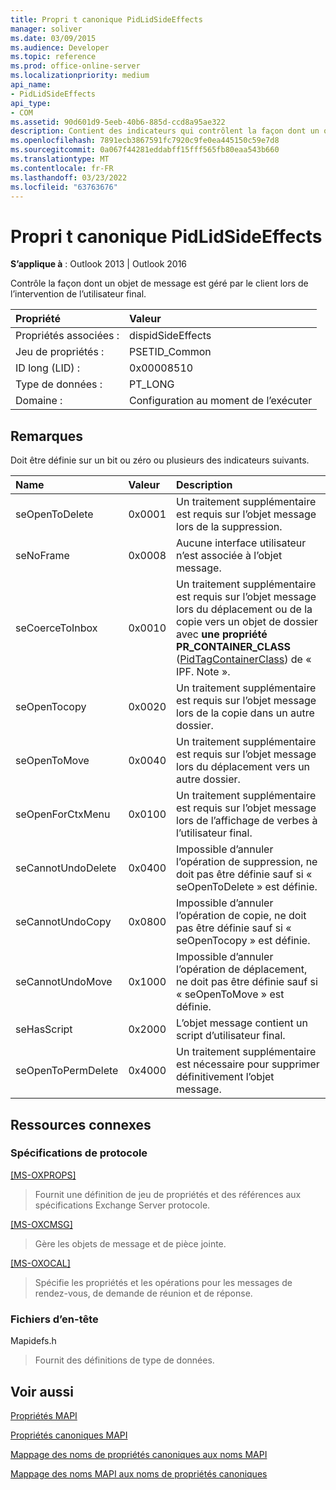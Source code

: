 ```yaml
---
title: Propri t canonique PidLidSideEffects
manager: soliver
ms.date: 03/09/2015
ms.audience: Developer
ms.topic: reference
ms.prod: office-online-server
ms.localizationpriority: medium
api_name:
- PidLidSideEffects
api_type:
- COM
ms.assetid: 90d601d9-5eeb-40b6-885d-ccd8a95ae322
description: Contient des indicateurs qui contrôlent la façon dont un objet message est géré par le client lors de l’intervention de l’utilisateur final.
ms.openlocfilehash: 7891ecb3867591fc7920c9fe0ea445150c59e7d8
ms.sourcegitcommit: 0a067f44281eddabff15fff565fb80eaa543b660
ms.translationtype: MT
ms.contentlocale: fr-FR
ms.lasthandoff: 03/23/2022
ms.locfileid: "63763676"
---
```

# <a name="pidlidsideeffects-canonical-property"></a>Propri t canonique PidLidSideEffects

  
  
**S’applique à** : Outlook 2013 | Outlook 2016 
  
Contrôle la façon dont un objet de message est géré par le client lors de l’intervention de l’utilisateur final.
  
|Propriété |Valeur |
|:-----|:-----|
|Propriétés associées :  <br/> |dispidSideEffects  <br/> |
|Jeu de propriétés :  <br/> |PSETID_Common  <br/> |
|ID long (LID) :  <br/> |0x00008510  <br/> |
|Type de données :  <br/> |PT_LONG  <br/> |
|Domaine :  <br/> |Configuration au moment de l’exécuter  <br/> |
   
## <a name="remarks"></a>Remarques

Doit être définie sur un bit ou zéro ou plusieurs des indicateurs suivants.
  
|**Name**|**Valeur**|**Description**|
|:-----|:-----|:-----|
|seOpenToDelete  <br/> |0x0001  <br/> |Un traitement supplémentaire est requis sur l’objet message lors de la suppression. |
|seNoFrame  <br/> |0x0008  <br/> |Aucune interface utilisateur n’est associée à l’objet message. |
|seCoerceToInbox  <br/> |0x0010  <br/> |Un traitement supplémentaire est requis sur l’objet message lors du déplacement ou de la copie vers un objet de dossier avec **une propriété PR_CONTAINER_CLASS** ([PidTagContainerClass](pidtagcontainerclass-canonical-property.md)) de « IPF. Note ». |
|seOpenTocopy  <br/> |0x0020  <br/> |Un traitement supplémentaire est requis sur l’objet message lors de la copie dans un autre dossier. |
|seOpenToMove  <br/> |0x0040  <br/> |Un traitement supplémentaire est requis sur l’objet message lors du déplacement vers un autre dossier. |
|seOpenForCtxMenu  <br/> |0x0100  <br/> |Un traitement supplémentaire est requis sur l’objet message lors de l’affichage de verbes à l’utilisateur final. |
|seCannotUndoDelete  <br/> |0x0400  <br/> |Impossible d’annuler l’opération de suppression, ne doit pas être définie sauf si « seOpenToDelete » est définie. |
|seCannotUndoCopy  <br/> |0x0800  <br/> |Impossible d’annuler l’opération de copie, ne doit pas être définie sauf si « seOpenTocopy » est définie. |
|seCannotUndoMove  <br/> |0x1000  <br/> |Impossible d’annuler l’opération de déplacement, ne doit pas être définie sauf si « seOpenToMove » est définie. |
|seHasScript  <br/> |0x2000  <br/> |L’objet message contient un script d’utilisateur final. |
|seOpenToPermDelete  <br/> |0x4000  <br/> |Un traitement supplémentaire est nécessaire pour supprimer définitivement l’objet message. |
   
## <a name="related-resources"></a>Ressources connexes

### <a name="protocol-specifications"></a>Spécifications de protocole

[[MS-OXPROPS]](https://msdn.microsoft.com/library/f6ab1613-aefe-447d-a49c-18217230b148%28Office.15%29.aspx)
  
> Fournit une définition de jeu de propriétés et des références aux spécifications Exchange Server protocole.
    
[[MS-OXCMSG]](https://msdn.microsoft.com/library/7fd7ec40-deec-4c06-9493-1bc06b349682%28Office.15%29.aspx)
  
> Gère les objets de message et de pièce jointe.
    
[[MS-OXOCAL]](https://msdn.microsoft.com/library/09861fde-c8e4-4028-9346-e7c214cfdba1%28Office.15%29.aspx)
  
> Spécifie les propriétés et les opérations pour les messages de rendez-vous, de demande de réunion et de réponse.
    
### <a name="header-files"></a>Fichiers d’en-tête

Mapidefs.h
  
> Fournit des définitions de type de données.
    
## <a name="see-also"></a>Voir aussi



[Propriétés MAPI](mapi-properties.md)
  
[Propriétés canoniques MAPI](mapi-canonical-properties.md)
  
[Mappage des noms de propriétés canoniques aux noms MAPI](mapping-canonical-property-names-to-mapi-names.md)
  
[Mappage des noms MAPI aux noms de propriétés canoniques](mapping-mapi-names-to-canonical-property-names.md)

